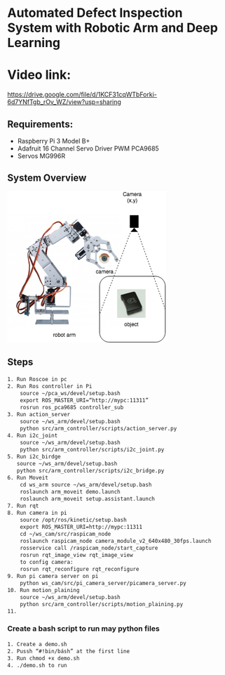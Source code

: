 # Automated Defect Inspection System with Robotic Arm and Deep Learning
# Video link:
https://drive.google.com/file/d/1KCF31cqWTbForki-6d7YNfTgb_rOv_WZ/view?usp=sharing
## Requirements:
- Raspberry Pi 3 Model B+
- Adafruit 16 Channel Servo Driver PWM PCA9685
- Servos MG996R

## System Overview
![viewer](assert/system_overview.png)

## Steps 

    1. Run Roscoe in pc
    2. Run Ros controller in Pi 
        source ~/pca_ws/devel/setup.bash
        export ROS_MASTER_URI=“http://mypc:11311”
        rosrun ros_pca9685 controller_sub
    3. Run action_server
        source ~/ws_arm/devel/setup.bash
        python src/arm_controller/scripts/action_server.py
    4. Run i2c_joint
        source ~/ws_arm/devel/setup.bash
        python src/arm_controller/scripts/i2c_joint.py
    5. Run i2c_birdge 
       source ~/ws_arm/devel/setup.bash
       python src/arm_controller/scripts/i2c_bridge.py
    6. Run Moveit 
        cd ws_arm source ~/ws_arm/devel/setup.bash
        roslaunch arm_moveit demo.launch
        roslaunch arm_moveit setup.assistant.launch
    7. Run rqt 
    8. Run camera in pi 
        source /opt/ros/kinetic/setup.bash
        export ROS_MASTER_URI=http://mypc:11311
        cd ~/ws_cam/src/raspicam_node
        roslaunch raspicam_node camera_module_v2_640x480_30fps.launch
        rosservice call /raspicam_node/start_capture
        rosrun rqt_image_view rqt_image_view
        to config camera:
        rosrun rqt_reconfigure rqt_reconfigure 
    9. Run pi camera server on pi
        python ws_cam/src/pi_camera_server/picamera_server.py
    10. Run motion_plaining
        source ~/ws_arm/devel/setup.bash
        python src/arm_controller/scripts/motion_plaining.py
    11. 


### Create a bash script to run may python files
    1. Create a demo.sh
    2. Pussh “#!bin/básh” at the first line
    3. Run chmod +x demo.sh
    4. ./demo.sh to run


    


